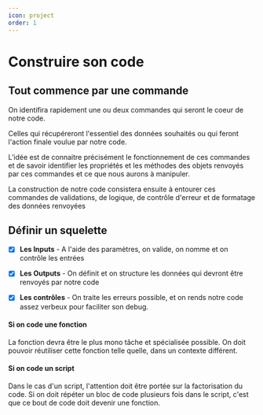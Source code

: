 ```yaml
---
icon: project
order: 1
---
```


# Construire son code

## Tout commence par une commande

On identifira rapidement une ou deux commandes qui seront le coeur de notre code.

Celles qui récupéreront l'essentiel des données souhaités ou qui feront l'action finale voulue par notre code.

L’idée est de connaitre  précisément le fonctionnement de ces commandes et de savoir identifier les propriétés et les méthodes des objets renvoyés par ces commandes et ce que nous aurons à manipuler.


La construction de notre code consistera ensuite à entourer  ces commandes de validations, de logique, de contrôle d'erreur et de formatage des données renvoyées


## Définir un squelette

- [x] **Les Inputs** - A l'aide des paramètres, on valide, on nomme et on contrôle les entrées 
- [x] **Les Outputs** - On définit et on structure les données qui devront être renvoyés par notre code
- [x] **Les contrôles** - On traite les erreurs possible, et on rends notre code assez verbeux pour faciliter son debug.


#### Si on code une fonction

La fonction devra être le plus mono tâche et spécialisée possible. On doit pouvoir réutiliser cette fonction telle quelle, dans un contexte différent.

#### Si on code un script

Dans le cas d'un script, l'attention doit être portée sur la factorisation du code. Si on doit répéter un bloc de code plusieurs fois dans le script, c'est que ce bout de code doit devenir une fonction.
